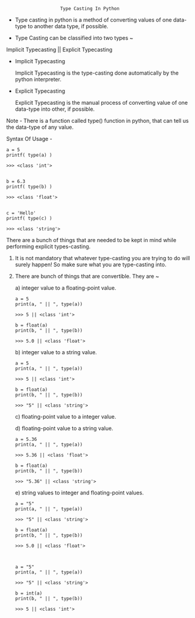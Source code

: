                         Type Casting In Python

* Type casting in python is a method of converting values of one data-type to another data type, if possible.

* Type Casting can be classified into two types ~

Implicit Typecasting || Explicit Typecasting

* Implicit Typecasting

    Implicit Typecasting is the type-casting done automatically by the python interpreter.

* Explicit Typecasting

    Explicit Typecasting is the manual process of converting value of one data-type into other, if possible.

Note - There is a function called type() function in python, that can tell us the data-type of any value.

Syntax Of Usage -

    a = 5
    printf( type(a) )

    >>> <class 'int'>


    b = 6.3
    printf( type(b) )

    >>> <class 'float'>


    c = 'Hello'
    printf( type(c) )

    >>> <class 'string'>

There are a bunch of things that are needed to be kept in mind while performing explicit types-casting.

01. It is not mandatory that whatever type-casting you are trying to do will surely happen! So make sure what you are type-casting into.

02. There are bunch of things that are convertible. They are ~

    a) integer value to a floating-point value.

        a = 5
        print(a, " || ", type(a))

        >>> 5 || <class 'int'>

        b = float(a)
        print(b, " || ", type(b))

        >>> 5.0 || <class 'float'>

    b) integer value to a string value.

        a = 5
        print(a, " || ", type(a))

        >>> 5 || <class 'int'>

        b = float(a)
        print(b, " || ", type(b))

        >>> "5" || <class 'string'>

    c) floating-point value to a integer value.


    
    d) floating-point value to a string value.
    
        a = 5.36
        print(a, " || ", type(a))

        >>> 5.36 || <class 'float'>

        b = float(a)
        print(b, " || ", type(b))

        >>> "5.36" || <class 'string'>


    e) string values to integer and floating-point values.

        a = "5"
        print(a, " || ", type(a))

        >>> "5" || <class 'string'>

        b = float(a)
        print(b, " || ", type(b))

        >>> 5.0 || <class 'float'>



        a = "5"
        print(a, " || ", type(a))

        >>> "5" || <class 'string'>

        b = int(a)
        print(b, " || ", type(b))

        >>> 5 || <class 'int'>